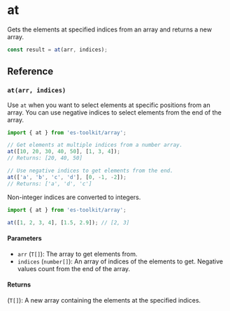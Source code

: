 # at

Gets the elements at specified indices from an array and returns a new array.

```typescript
const result = at(arr, indices);
```

## Reference

### `at(arr, indices)`

Use `at` when you want to select elements at specific positions from an array. You can use negative indices to select elements from the end of the array.

```typescript
import { at } from 'es-toolkit/array';

// Get elements at multiple indices from a number array.
at([10, 20, 30, 40, 50], [1, 3, 4]);
// Returns: [20, 40, 50]

// Use negative indices to get elements from the end.
at(['a', 'b', 'c', 'd'], [0, -1, -2]);
// Returns: ['a', 'd', 'c']
```

Non-integer indices are converted to integers.

```typescript
import { at } from 'es-toolkit/array';

at([1, 2, 3, 4], [1.5, 2.9]); // [2, 3]
```

#### Parameters

- `arr` (`T[]`): The array to get elements from.
- `indices` (`number[]`): An array of indices of the elements to get. Negative values count from the end of the array.

#### Returns

(`T[]`): A new array containing the elements at the specified indices.
